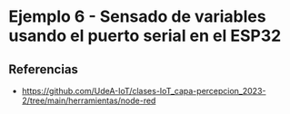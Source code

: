# Ejemplo 6 - Sensado de variables usando el puerto serial en el ESP32


## Referencias

* https://github.com/UdeA-IoT/clases-IoT_capa-percepcion_2023-2/tree/main/herramientas/node-red
